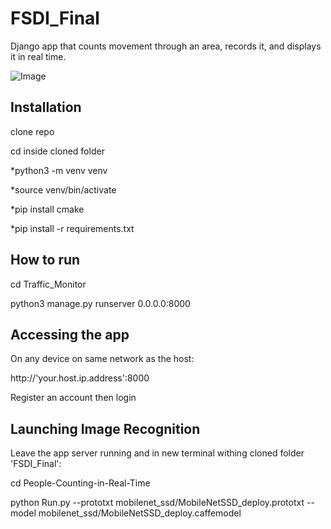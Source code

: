 # FSDI_Final
Django app that counts movement through an area, records it, and displays it in real time.

![Image](https://raw.githubusercontent.com/chparmley/FSDI_Final/main/Resources/Hive.png)

Installation
------------
clone repo

cd inside cloned folder

*python3 -m venv venv

*source venv/bin/activate

*pip install cmake

*pip install -r requirements.txt


How to run
--------------
cd Traffic_Monitor

python3 manage.py runserver 0.0.0.0:8000


Accessing the app
------------------
On any device on same network as the host:

http://'your.host.ip.address':8000

Register an account then login


Launching Image Recognition
---------------------------
Leave the app server running and in new terminal withing cloned folder 'FSDI_Final':

cd People-Counting-in-Real-Time

python Run.py --prototxt mobilenet_ssd/MobileNetSSD_deploy.prototxt --model mobilenet_ssd/MobileNetSSD_deploy.caffemodel
